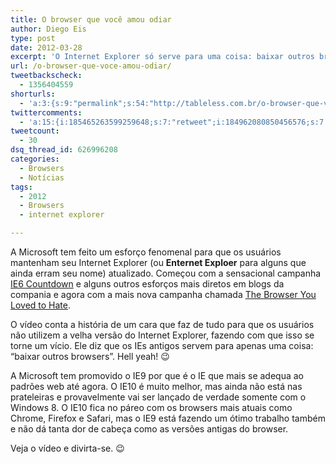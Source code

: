 ```yaml
---
title: O browser que você amou odiar
author: Diego Eis
type: post
date: 2012-03-28
excerpt: 'O Internet Explorer só serve para uma coisa: baixar outros browsers. Veja a mais nova campanha da Microsoft.'
url: /o-browser-que-voce-amou-odiar/
tweetbackscheck:
  - 1356404559
shorturls:
  - 'a:3:{s:9:"permalink";s:54:"http://tableless.com.br/o-browser-que-voce-amou-odiar/";s:7:"tinyurl";s:26:"http://tinyurl.com/73eoo9p";s:4:"isgd";s:19:"http://is.gd/qd0HJM";}'
twittercomments:
  - 'a:15:{i:185465263599259648;s:7:"retweet";i:184962080850456576;s:7:"retweet";i:190109851798618113;s:7:"retweet";i:190078622432899073;s:7:"retweet";i:190055412148604930;s:7:"retweet";i:190054694234750977;s:7:"retweet";i:195136072177553408;s:7:"retweet";i:195129367939133440;s:7:"retweet";i:195128153813950465;s:7:"retweet";i:195128147660914688;s:7:"retweet";i:208238172604338177;s:7:"retweet";i:208223411309264896;s:7:"retweet";i:208178528657739776;s:7:"retweet";i:208176808359768065;s:7:"retweet";i:208173693426339840;s:7:"retweet";}'
tweetcount:
  - 30
dsq_thread_id: 626996208
categories:
  - Browsers
  - Notícias
tags:
  - 2012
  - Browsers
  - internet explorer

---
```

A Microsoft tem feito um esforço fenomenal para que os usuários mantenham seu Internet Explorer (ou **Enternet Exploer** para alguns que ainda erram seu nome) atualizado. Começou com a sensacional campanha [IE6 Countdown][1] e alguns outros esforços mais diretos em blogs da compania e agora com a mais nova campanha chamada [The Browser You Loved to Hate][2].

O vídeo conta a história de um cara que faz de tudo para que os usuários não utilizem a velha versão do Internet Explorer, fazendo com que isso se torne um vício. Ele diz que os IEs antigos servem para apenas uma coisa: &#8220;baixar outros browsers&#8221;. Hell yeah! 😉 

A Microsoft tem promovido o IE9 por que é o IE que mais se adequa ao padrões web até agora. O IE10 é muito melhor, mas ainda não está nas prateleiras e provavelmente vai ser lançado de verdade somente com o Windows 8. O IE10 fica no páreo com os browsers mais atuais como Chrome, Firefox e Safari, mas o IE9 está fazendo um ótimo trabalho também e não dá tanta dor de cabeça como as versões antigas do browser.

Veja o vídeo e divirta-se. 😉

 [1]: http://www.ie6countdown.com/
 [2]: http://browseryoulovedtohate.com/?utm_source=TablelessComBr&utm_medium=Post&utm_campaign=TablelessComBr&utm_nooverride=1